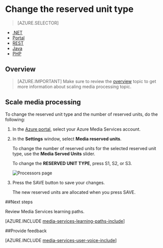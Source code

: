<properties
    pageTitle=" Scale Media Processing using the Azure portal | Microsoft Azure"
    description="This tutorial walks you through the steps of scaling Media Processing using the Azure portal."
    services="media-services"
    documentationCenter=""
    authors="Juliako"
    manager="erikre"
    editor=""/>

<tags
    ms.service="media-services"
    ms.workload="media"
    ms.tgt_pltfrm="na"
    ms.devlang="na"
    ms.topic="article"
    ms.date="10/24/2016"
    ms.author="juliako"/>

# <a name="change-the-reserved-unit-type"></a>Change the reserved unit type

> [AZURE.SELECTOR]
- [.NET](media-services-dotnet-encoding-units.md)
- [Portal](media-services-portal-scale-media-processing.md)
- [REST](https://msdn.microsoft.com/library/azure/dn859236.aspx)
- [Java](https://github.com/southworkscom/azure-sdk-for-media-services-java-samples)
- [PHP](https://github.com/Azure/azure-sdk-for-php/tree/master/examples/MediaServices)

## <a name="overview"></a>Overview

>[AZURE.IMPORTANT] Make sure to review the [overview](media-services-scale-media-processing-overview.md) topic to get more information about scaling media processing topic.

## <a name="scale-media-processing"></a>Scale media processing

To change the reserved unit type and the number of reserved units, do the following:

1. In the [Azure portal](https://portal.azure.com/), select your Azure Media Services account.

2. In the **Settings** window, select **Media reserved units**.

    To change the number of reserved units for the selected reserved unit type, use the **Media Served Units** slider.

    To change the **RESERVED UNIT TYPE**, press S1, S2, or S3.

    ![Processors page](./media/media-services-portal-scale-media-processing/media-services-scale-media-processing.png)

3. Press the SAVE button to save your changes.

    The new reserved units are allocated when you press SAVE.

##<a name="next-steps"></a>Next steps

Review Media Services learning paths.

[AZURE.INCLUDE [media-services-learning-paths-include](../../includes/media-services-learning-paths-include.md)]

##<a name="provide-feedback"></a>Provide feedback

[AZURE.INCLUDE [media-services-user-voice-include](../../includes/media-services-user-voice-include.md)]


